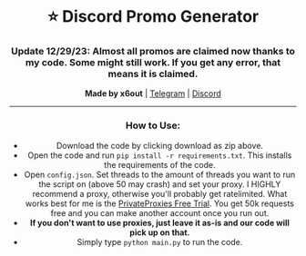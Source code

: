 <div align="center"><p><h1>⭐ Discord Promo Generator</h1><h3>Update 12/29/23: Almost all promos are claimed now thanks to my code. Some might still work. If you get any error, that means it is claimed.</h3><b>Made by x6out</b> | <a href="https://x6out.t.me">Telegram</a> | <a href="https://discord.com/users/1183214534933094511">Discord</a><hr><h3>How to Use:</h3><ul><li>Download the code by clicking download as zip above.</li>
<li>Open the code and run <code>pip install -r requirements.txt</code>. This installs the requirements of the code.</li>
  <li>Open <code>config.json</code>. Set threads to the amount of threads you want to run the script on (above 50 may crash) and set your proxy. I HIGHLY recommend a proxy, otherwise you'll probably get ratelimited. What works best for me is the <a href="https://privateproxy.me/special-deals/">PrivateProxies Free Trial</a>. You get 50k requests free and you can make another account once you run out.</li>
 <li><b>If you don't want to use proxies, just leave it as-is and our code will pick up on that.</b></li> <li>Simply type <code>python main.py</code> to run the code.</li></ul></div>
